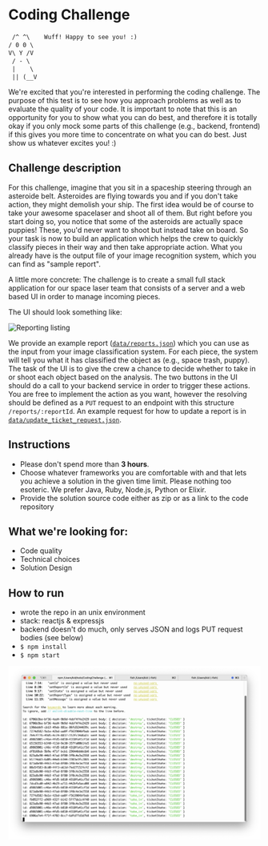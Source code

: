 # Coding Challenge
```
 /^ ^\    Wuff! Happy to see you! :)
/ 0 0 \
V\ Y /V
 / - \
 |    \
 || (__V
```

We're excited that you're interested in performing the coding challenge.
The purpose of this test is to see how you approach problems as well as to evaluate the quality of your code. It is important to note that this is an opportunity for you to show what you can do best, and therefore it is totally okay if you only mock some parts of this challenge (e.g., backend, frontend) if this gives you more time to concentrate on what you can do best. Just show us whatever excites you! :) 

## Challenge description

For this challenge, imagine that you sit in a spaceship steering through an asteroide belt. Asteroides are flying towards you and if you don't take action, they might demolish your ship. The first idea would be of course to take your awesome spacelaser and shoot all of them. But right before you start doing so, you notice that some of the asteroids are actually space puppies! These, you'd never want to shoot but instead take on board. So your task is now to build an application which helps the crew to quickly classify pieces in their way and then take appropriate action. What you already have is the output file of your image recognition system, which you can find as "sample report".

A little more concrete:
The challenge is to create a small full stack application for our space laser team that consists of a server and a web based UI in order to manage incoming pieces.

The UI should look something like:

![Reporting listing](images/wireframe.png)

We provide an example report ([`data/reports.json`](data/reports.json)) which you can use as the input from your image classification system. For each piece, the system will tell you what it has classified the object as (e.g., space trash, puppy). The task of the UI is to give the crew a chance to decide whether to take in or shoot each object based on the analysis. The two buttons in the UI should do a call to your backend service in order to trigger these actions. You are free to implement the action as you want, however the resolving should be defined as a `PUT` request to an endpoint with this structure `/reports/:reportId`. An example request for how to update a report is in [`data/update_ticket_request.json`](data/update_ticket_request.json).


## Instructions
- Please don't spend more than **3 hours**.
- Choose whatever frameworks you are comfortable with and that lets you achieve a solution in the given time limit. Please nothing too esoteric. We prefer Java, Ruby, Node.js, Python or Elixir.
- Provide the solution source code either as zip or as a link to the code repository

## What we're looking for:
- Code quality
- Technical choices
- Solution Design


## How to run
- wrote the repo in an unix environment
- stack: reactjs & expressjs
- backend doesn't do much, only serves JSON and logs PUT request bodies (see below)
- `$ npm install`
- `$ npm start`

![Example Output](images/example_output.png)
